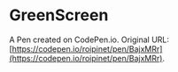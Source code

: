 # GreenScreen

A Pen created on CodePen.io. Original URL: [https://codepen.io/roipinet/pen/BajxMRr](https://codepen.io/roipinet/pen/BajxMRr).


